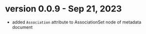 # version 0.0.9 - Sep 21, 2023
- added `Association` attribute to AssociationSet node of metadata document
